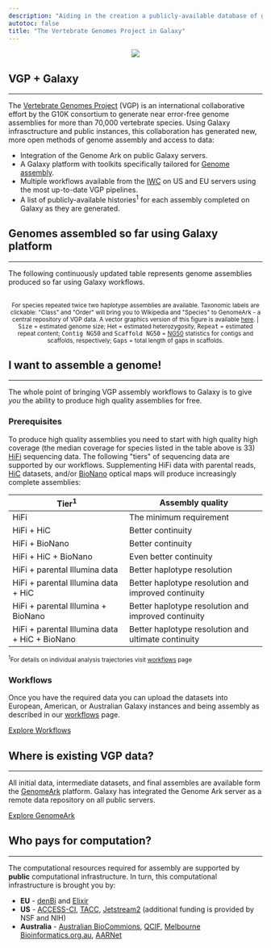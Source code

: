 ```yaml
---
description: "Aiding in the creation a publicly-available database of genome assemblies of over 70,000 vertebrate species"
autotoc: false
title: "The Vertebrate Genomes Project in Galaxy"
---
```


<p align="center">
  <img src="/images/vgp/vgp_logo.png"/>
</p>

## VGP + Galaxy

----

The [Vertebrate Genomes Project](https://vertebrategenomesproject.org/) (VGP) is an international collaborative effort by the G10K consortium to generate near error-free genome assemblies for more than 70,000 vertebrate species. Using Galaxy infrasctructure and public instances, this collaboration has generated new, more open methods of genome assembly and access to data:
  - Integration of the Genome Ark on public Galaxy servers.
  - A Galaxy platform with toolkits specifically tailored for [Genome assembly](https://assembly.usegalaxy.eu).
  - Multiple workflows available from the [IWC](https://github.com/galaxyproject/iwc) on US and EU servers using the most up-to-date VGP pipelines.
  - A list of publicly-available histories<sup>1</sup> for each assembly completed on Galaxy as they are generated.


## Genomes assembled so far using Galaxy platform

-----

The following continuously updated table represents genome assemblies produced so far using Galaxy workflows.

<div class="shadow-sm p-3 mb-5 bg-light rounded" align="center">
  <vega-embed spec="https://raw.githubusercontent.com/nekrut/vgp_hub_page_data/main/json/species_stats.vl.json"/><br>
  <small>For species repeated twice two haplotype assemblies are available. Taxonomic labels are clickable: "Class" and "Order" will bring you to Wikipedia and "Species" to GenomeArk - a central repository of VGP data. A vector graphics version of this figure is available <a href="https://raw.githubusercontent.com/nekrut/vgp_hub_page_data/main/svg/species_stats.svg">here</a>. | <tt>Size</tt> = estimated genome size; Het = estimated heterozygosity, <tt>Repeat</tt> = estimated repeat content; <tt>Contig NG50</tt> and <tt>Scaffold NG50</tt> = <a href="https://en.wikipedia.org/wiki/N50,_L50,_and_related_statistics#NG50">NG50</a> statistics for contigs and scaffolds, respectively; <tt>Gaps</tt> = total length of gaps in scaffolds.</small>
</div>


## I want to assemble a genome!

------

The whole point of bringing VGP assembly workflows to Galaxy is to give *you* the ability to produce high quality assemblies for free. 

### Prerequisites

To produce high quality assemblies you need to start with high quality high coverage (the median coverage for species listed in the table above is 33) [HiFi](https://www.pacb.com/technology/hifi-sequencing/) sequencing data. The following "tiers" of sequencing data are supported by our workflows. Supplementing HiFi data with parental reads, [HiC](https://en.wikipedia.org/wiki/Hi-C_(genomic_analysis_technique)) datasets, and/or [BioNano](https://academic.oup.com/nar/article/38/18/e177/1069400?login=false) optical maps will produce increasingly complete assemblies:

|  Tier<sup>1</sup> | Assembly quality  |
|------|---------------|
| HiFi| The minimum requirement |
| HiFi + HiC| Better continuity |
| HiFi + BioNano | Better continuity | 
| HiFi + HiC + BioNano | Even better continuity |
| HiFi + parental Illumina data| Better haplotype resolution |
| HiFi + parental Illumina data + HiC| Better haplotype resolution and improved continuity | 
| HiFi + parental Illumina + BioNano | Better haplotype resolution and improved continuity |
| HiFi + parental Illumina data + HiC + BioNano | Better haplotype resolution and ultimate continuity |
<small><sup>1</sup>For details on individual analysis trajectories visit [workflows](/projects/vgp/workflows/) page</small>

### Workflows

Once you have the required data you can upload the datasets into European, American, or Australian Galaxy instances and being assembly as described in our [workflows](/projects/vgp/workflows/) page.

<a href="/projects/vgp/workflows/" class="btn btn-danger">Explore Workflows</a>

## Where is existing VGP data?

-----

All initial data, intermediate datasets, and final assembles are available form the [GenomeArk](https://vgp.github.io/genomeark/) platform. Galaxy has integrated the Genome Ark server as a remote data repository on all public servers. 

<a href="https://vgp.github.io/genomeark/" class="btn btn-primary" target="_blank">Explore GenomeArk</a>

## Who pays for computation?

------

The computational resources required for assembly are supported by **public** computational infrastructure. In turn, this computational infrastructure is brought you by:

- **EU** - [denBi](https://www.denbi.de/) and [Elixir](https://elixir-europe.org/)
- **US** - [ACCESS-CI](https://access-ci.org/), [TACC](https://www.tacc.utexas.edu/), [Jetstream2](https://jetstream-cloud.org/) (additional funding is provided by NSF and NIH)
- **Australia** - [Australian BioCommions](https://www.biocommons.org.au/), [QCIF](https://www.qcif.edu.au/), [Melbourne Bioinformatics.org.au](/https://www.melbournebioinformatics.org.au/), [AARNet](https://www.aarnet.edu.au/)


